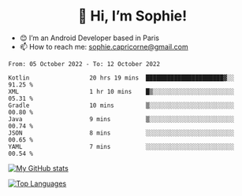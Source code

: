 <h1 align="center"> 👋 Hi, I’m Sophie! </h1>  

- 😊 I’m an Android Developer based in Paris
- 📫 How to reach me: sophie.capricorne@gmail.com


<!--START_SECTION:waka-->

```text
From: 05 October 2022 - To: 12 October 2022

Kotlin                 20 hrs 19 mins  ██████████████████████▓░░   91.25 %
XML                    1 hr 10 mins    █▒░░░░░░░░░░░░░░░░░░░░░░░   05.31 %
Gradle                 10 mins         ▒░░░░░░░░░░░░░░░░░░░░░░░░   00.80 %
Java                   9 mins          ▒░░░░░░░░░░░░░░░░░░░░░░░░   00.74 %
JSON                   8 mins          ░░░░░░░░░░░░░░░░░░░░░░░░░   00.65 %
YAML                   7 mins          ░░░░░░░░░░░░░░░░░░░░░░░░░   00.54 %
```

<!--END_SECTION:waka-->

[![My GitHub stats](https://github-readme-stats.vercel.app/api?username=sophicapri&show_icons=true&theme=buefy)](https://github.com/anuraghazra/github-readme-stats)

[![Top Languages](https://github-readme-stats.vercel.app/api/top-langs/?username=sophicapri&langs_count=2&layout=compact)](https://github.com/anuraghazra/github-readme-stats)
